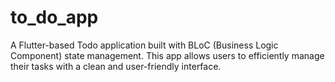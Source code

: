 # to_do_app
A Flutter-based Todo application built with BLoC (Business Logic Component) state management. This app allows users to efficiently manage their tasks with a clean and user-friendly interface.
